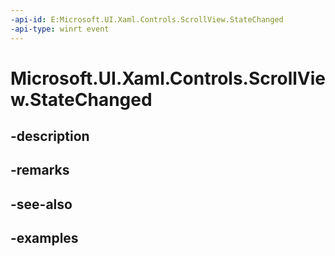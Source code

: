 ```yaml
---
-api-id: E:Microsoft.UI.Xaml.Controls.ScrollView.StateChanged
-api-type: winrt event
---
```


# Microsoft.UI.Xaml.Controls.ScrollView.StateChanged

<!--
public event Windows.Foundation.TypedEventHandler<Microsoft.UI.Xaml.Controls.ScrollView,object> StateChanged;
-->


## -description

## -remarks

## -see-also

## -examples


